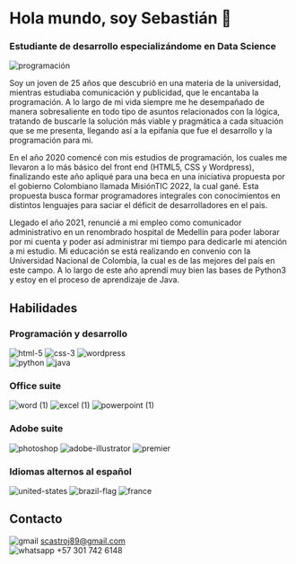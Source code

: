 # Hola mundo, soy Sebastián 👋
### Estudiante de desarrollo especializándome en Data Science

![programación](https://user-images.githubusercontent.com/89229923/130166460-00a980cc-77ed-4b2f-b187-4624c68d6896.jpg)


Soy un joven de 25 años que descubrió en una materia de la universidad, mientras estudiaba comunicación y publicidad, que le encantaba la programación. 
A lo largo de mi vida siempre me he desempañado de manera sobresaliente en todo tipo de asuntos relacionados con la lógica, tratando de buscarle la solución más viable y pragmática a cada situación que se me presenta, llegando así a la epifanía que fue el desarrollo y la programación para mi.

En el año 2020 comencé con mis estudios de programación, los cuales me llevaron a lo más básico del front end (HTML5, CSS y Wordpress), finalizando este año apliqué para una beca en una iniciativa propuesta por el gobierno Colombiano llamada MisiónTIC 2022, la cual gané. Esta propuesta busca formar programadores integrales con conocimientos en distintos lenguajes para saciar el déficit de desarrolladores en el pais.

Llegado el año 2021, renuncié a mi empleo como comunicador administrativo en un renombrado hospital de Medellín para poder laborar por mi cuenta y poder así administrar mi tiempo para dedicarle mi atención a mi estudio. Mi educación se está realizando en convenio con la Universidad Nacional de Colombia, la cual es de las mejores del país en este campo. A lo largo de este año aprendí muy bien las bases de Python3 y estoy en el proceso de aprendizaje de Java.

## Habilidades
### Programación y desarrollo
![html-5](https://user-images.githubusercontent.com/89229923/130166055-5c12f90f-4306-4641-b587-58f1da2b60c8.png)
![css-3](https://user-images.githubusercontent.com/89229923/130166058-167d5451-3348-4ec3-8b55-1cdc6505c841.png)
![wordpress](https://user-images.githubusercontent.com/89229923/130166062-47359fe5-212b-40d7-bacb-2707f6d9544f.png)
</br>
![python](https://user-images.githubusercontent.com/89229923/130166182-437ffe18-e2f3-4185-b906-24ab83090c9b.png)
![java](https://user-images.githubusercontent.com/89229923/130166185-f965f6c0-1861-4926-a864-e10c761ee5e6.png)


### Office suite
![word (1)](https://user-images.githubusercontent.com/89229923/130165616-4b3ca285-2d1b-4374-aa4f-7f5c0a59ff83.png)
![excel (1)](https://user-images.githubusercontent.com/89229923/130165619-b2d96912-d18c-4063-859e-7649590962f8.png)
![powerpoint (1)](https://user-images.githubusercontent.com/89229923/130165622-c1bad77f-6935-4db6-aa3e-a57f9012ca75.png)

### Adobe suite
![photoshop](https://user-images.githubusercontent.com/89229923/130165823-6fefbc5f-a195-4709-957a-43bcf9f478b4.png)
![adobe-illustrator](https://user-images.githubusercontent.com/89229923/130165831-40923041-dcf0-4f9f-ab3e-acb496e4eb9b.png)
![premier](https://user-images.githubusercontent.com/89229923/130165833-cf50a446-1a95-40a6-8166-f280d33d2305.png)

### Idiomas alternos al español
![united-states](https://user-images.githubusercontent.com/89229923/130166713-400e55b7-30c0-4ba9-969c-4e81958822ea.png)
![brazil-flag](https://user-images.githubusercontent.com/89229923/130166716-78dcb3c1-a6b0-49c2-b0a3-ff5210112021.png)
![france](https://user-images.githubusercontent.com/89229923/130166721-1d72db03-a33f-4925-a22b-db030b6042b3.png)

## Contacto
![gmail](https://user-images.githubusercontent.com/89229923/130167366-bb4327b7-26db-4997-a45f-0859fc4840ed.png)
scastroj89@gmail.com
</br>
![whatsapp](https://user-images.githubusercontent.com/89229923/130167395-604a5356-54ef-43cf-9d5f-2cd7d38912c2.png)
+57 301 742 6148







